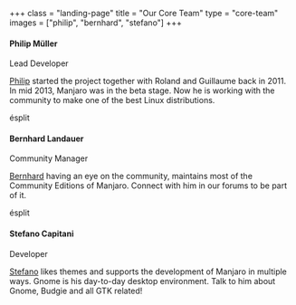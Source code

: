 +++ 
class = "landing-page" 
title = "Our Core Team"
type = "core-team"
images = ["philip", "bernhard", "stefano"]
+++ 
#### Philip Müller

Lead Developer

[Philip](https://forum.manjaro.org/u/philm/summary) started the project together with Roland and Guillaume back in 2011. In mid 2013, Manjaro was in the beta stage. Now he is working with the community to make one of the best Linux distributions.

ésplit

#### Bernhard Landauer

Community Manager

[Bernhard](https://forum.manjaro.org/u/oberon/summary) having an eye on the community, maintains most of the Community Editions of Manjaro. Connect with him in our forums to be part of it.

ésplit

#### Stefano Capitani

Developer

[Stefano](https://forum.manjaro.org/u/Ste74/summary) likes themes and supports the development of Manjaro in multiple ways. Gnome is his day-to-day desktop environment. Talk to him about Gnome, Budgie and all GTK related!
